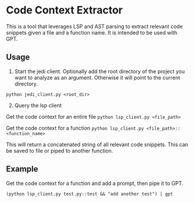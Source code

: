 # Code Context Extractor

This is a tool that leverages LSP and AST parsing to extract relevant code snippets given a file and a function name. It is intended to be used with GPT.

## Usage

1. Start the jedi client. Optionally add the root directory of the project you want to analyze as an argument. Otherwise it will point to the current directory.

`python jedi_client.py <root_dir>`

2. Query the lsp client

Get the code context for an entire file
`python lsp_client.py <file_path>`

Get the code context for a function
`python lsp_client.py <file_path>::<function_name>`

This will return a concatenated string of all relevant code snippets. This can be saved to file or piped to another function.

## Example

Get the code context for a function and add a prompt, then pipe it to GPT.

`(python lsp_client.py test.py::test && "add another test") | gpt`
